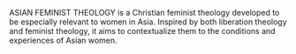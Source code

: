 ASIAN FEMINIST THEOLOGY is a Christian feminist theology developed to be especially relevant to women in Asia. Inspired by both liberation theology and feminist theology, it aims to contextualize them to the conditions and experiences of Asian women.
